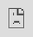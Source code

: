 ```yaml
---
layout: raw
title: Portfolio
permalink: /portfolio
---
```


<iframe src="https://drive.google.com/file/d/1lmM7ns1MIF1QwK6ePsaYD4ooUWHHNkCi/preview" style="position:fixed; top:0; left:0; bottom:0; right:0; width:100%; height:100%; border:none; margin:0; padding:0; overflow:hidden; z-index:999999;"></iframe>
